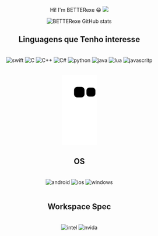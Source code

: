 <div align="center">
 Hi! I'm BETTERexe 😁 

<img src="https://user-images.githubusercontent.com/70382532/138322189-2db8df52-9dcb-40a0-88a8-c365466bd33d.gif"/>

![BETTERexe GitHub stats](https://github-readme-stats.vercel.app/api?username=BETTERexe&show_icons=true&theme=midnight-purple) 

## Linguagens que Tenho interesse 
<div style="display: inline_block"><br/>
  <img align="center" alt="swift" src="https://img.shields.io/badge/Swift-FA7343?style=for-the-badge&logo=swift&logoColor=white" /> 
  <img align="center" alt="C" src="https://img.shields.io/badge/C-00599C?style=for-the-badge&logo=c&logoColor=white" />
  <img align="center" alt="C++" src="https://img.shields.io/badge/C%2B%2B-00599C?style=for-the-badge&logo=c%2B%2B&logoColor=white" />
  <img align="center" alt="C#" src="https://img.shields.io/badge/C%23-239120?style=for-the-badge&logo=c-sharp&logoColor=white" />
  <img align="center" alt="python" src="https://img.shields.io/badge/Python-14354C?style=for-the-badge&logo=python&logoColor=white" />
  <img align="center" alt="java" src="https://img.shields.io/badge/Java-ED8B00?style=for-the-badge&logo=java&logoColor=white" />
  <img align="center" alt="lua" src="https://img.shields.io/badge/Lua-2C2D72?style=for-the-badge&logo=lua&logoColor=white" />
  <img align="center" alt="javascritp" src="https://img.shields.io/badge/JavaScript-323330?style=for-the-badge&logo=javascript&logoColor=F7DF1E" />
</div><br/>

  ![Snake animation](https://github.com/rafaballerini/rafaballerini/blob/output/github-contribution-grid-snake.svg)
  
##  OS
<div style="display: inline_block"><br/>
   <img align="center" alt="android" src="https://img.shields.io/badge/Android-3DDC84?style=for-the-badge&logo=android&logoColor=white" />
  <img align="center" alt="ios" src="https://img.shields.io/badge/iOS-000000?style=for-the-badge&logo=ios&logoColor=white" />
    <img align="center" alt="windows" src="https://img.shields.io/badge/Windows-0078D6?style=for-the-badge&logo=windows&logoColor=white" />
  </div><br/>
  
  ## Workspace Spec
  <div style="display: inline_block"><br/>
  <img align="center" alt="intel" src="https://img.shields.io/badge/Intel-Core_i7_8700k-0071C5?style=for-the-badge&logo=intel&logoColor=white" />
   <img align="center" alt="nvida" src="https://img.shields.io/badge/NVIDIA-GTX1070 ROG STRIX-76B900?style=for-the-badge&logo=nvidia&logoColor=white" />
